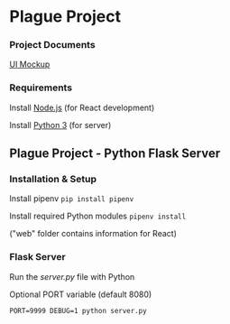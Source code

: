 # Plague Project

###  Project Documents
[UI Mockup](https://wireframe.cc/MuMHXu)

### Requirements
Install [Node.js](https://nodejs.org/en/) (for React development)

Install [Python 3](https://www.python.org/downloads/) (for server)

## Plague Project - Python Flask Server

### Installation & Setup
Install pipenv ```pip install pipenv```

Install required Python modules 
```pipenv install``` 

("web" folder contains information for React) 

### Flask Server

Run the _server.py_ file with Python

Optional PORT variable (default 8080)

```PORT=9999 DEBUG=1 python server.py```